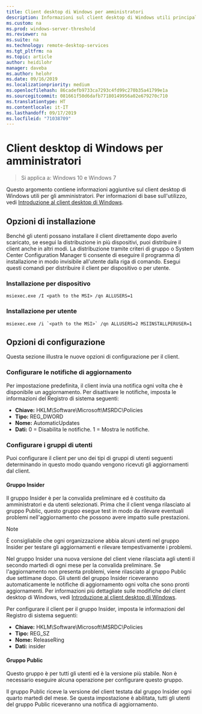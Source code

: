 ```yaml
---
title: Client desktop di Windows per amministratori
description: Informazioni sul client desktop di Windows utili principalmente per gli amministratori.
ms.custom: na
ms.prod: windows-server-threshold
ms.reviewer: na
ms.suite: na
ms.technology: remote-desktop-services
ms.tgt_pltfrm: na
ms.topic: article
author: heidilohr
manager: daveba
ms.author: helohr
ms.date: 09/16/2019
ms.localizationpriority: medium
ms.openlocfilehash: 86cadefb9733ca7293c4fd99c270b35a41799e1a
ms.sourcegitcommit: 081661f50d6dafb77180149956a02e679270c710
ms.translationtype: HT
ms.contentlocale: it-IT
ms.lasthandoff: 09/17/2019
ms.locfileid: "71038709"
---
```

# <a name="windows-desktop-client-for-admins"></a>Client desktop di Windows per amministratori

>Si applica a: Windows 10 e Windows 7

Questo argomento contiene informazioni aggiuntive sul client desktop di Windows utili per gli amministratori. Per informazioni di base sull'utilizzo, vedi [Introduzione al client desktop di Windows](windowsdesktop.md).

## <a name="installation-options"></a>Opzioni di installazione

Benché gli utenti possano installare il client direttamente dopo averlo scaricato, se esegui la distribuzione in più dispositivi, puoi distribuire il client anche in altri modi. La distribuzione tramite criteri di gruppo o System Center Configuration Manager ti consente di eseguire il programma di installazione in modo invisibile all'utente dalla riga di comando. Esegui questi comandi per distribuire il client per dispositivo o per utente.

### <a name="per-device-installation"></a>Installazione per dispositivo

```
msiexec.exe /I <path to the MSI> /qn ALLUSERS=1
```

### <a name="per-user-installation"></a>Installazione per utente

```
msiexec.exe /i `<path to the MSI>` /qn ALLUSERS=2 MSIINSTALLPERUSER=1
```

## <a name="configuration-options"></a>Opzioni di configurazione

Questa sezione illustra le nuove opzioni di configurazione per il client.

### <a name="configure-update-notifications"></a>Configurare le notifiche di aggiornamento

Per impostazione predefinita, il client invia una notifica ogni volta che è disponibile un aggiornamento. Per disattivare le notifiche, imposta le informazioni del Registro di sistema seguenti:

- **Chiave:** HKLM\Software\Microsoft\MSRDC\Policies
- **Tipo:** REG_DWORD
- **Nome:** AutomaticUpdates
- **Dati:** 0 = Disabilita le notifiche. 1 = Mostra le notifiche.

### <a name="configure-user-groups"></a>Configurare i gruppi di utenti

Puoi configurare il client per uno dei tipi di gruppi di utenti seguenti determinando in questo modo quando vengono ricevuti gli aggiornamenti dal client.

#### <a name="insider-group"></a>Gruppo Insider

Il gruppo Insider è per la convalida preliminare ed è costituito da amministratori e da utenti selezionati. Prima che il client venga rilasciato al gruppo Public, questo gruppo esegue test in modo da rilevare eventuali problemi nell'aggiornamento che possono avere impatto sulle prestazioni.

> [!NOTE]
> È consigliabile che ogni organizzazione abbia alcuni utenti nel gruppo Insider per testare gli aggiornamenti e rilevare tempestivamente i problemi.

Nel gruppo Insider una nuova versione del client viene rilasciata agli utenti il secondo martedì di ogni mese per la convalida preliminare. Se l'aggiornamento non presenta problemi, viene rilasciato al gruppo Public due settimane dopo. Gli utenti del gruppo Insider riceveranno automaticamente le notifiche di aggiornamento ogni volta che sono pronti aggiornamenti. Per informazioni più dettagliate sulle modifiche del client desktop di Windows, vedi [Introduzione al client desktop di Windows](windowsdesktop-whatsnew.md).

Per configurare il client per il gruppo Insider, imposta le informazioni del Registro di sistema seguenti:

- **Chiave:** HKLM\Software\Microsoft\MSRDC\Policies
- **Tipo:** REG_SZ
- **Nome:** ReleaseRing
- **Dati:** insider

#### <a name="public-group"></a>Gruppo Public

Questo gruppo è per tutti gli utenti ed è la versione più stabile. Non è necessario eseguire alcuna operazione per configurare questo gruppo.

Il gruppo Public riceve la versione del client testata dal gruppo Insider ogni quarto martedì del mese. Se questa impostazione è abilitata, tutti gli utenti del gruppo Public riceveranno una notifica di aggiornamento.
